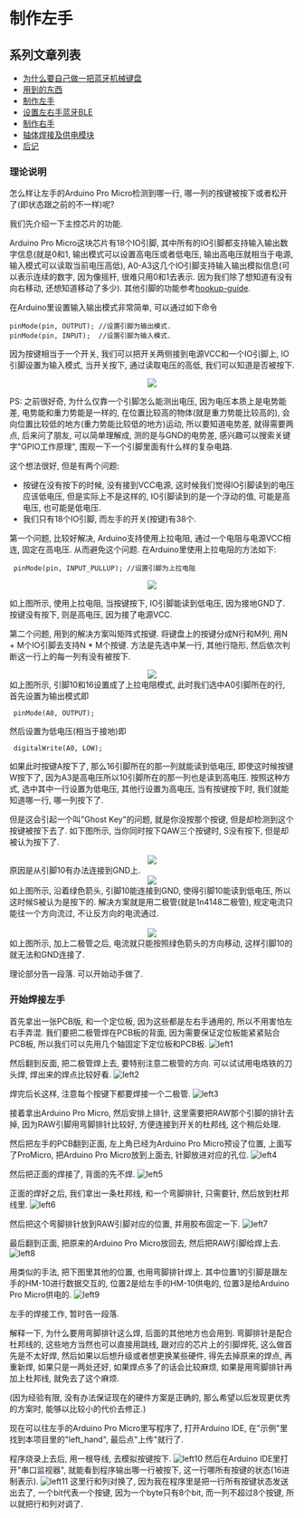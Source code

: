 # 制作左手

## 系列文章列表
* [为什么要自己做一把蓝牙机械键盘](./chapter1_cn.md)
* [用到的东西](./chapter2_cn.md)
* [制作左手](./chapter3_cn.md)
* [设置左右手蓝牙BLE](./chapter4_cn.md)
* [制作右手](./chapter5_cn.md)
* [轴体焊接及供电模块](./chapter6_cn.md)
* [后记](./chapter_tips_cn.md)

### 理论说明
怎么样让左手的Arduino Pro Micro检测到哪一行, 哪一列的按键被按下或者松开了(即状态跟之前的不一样)呢? 

我们先介绍一下主控芯片的功能.

Arduino Pro Micro这块芯片有18个IO引脚, 其中所有的IO引脚都支持输入输出数字信息(就是0和1, 输出模式可以设置高电压或者低电压, 输出高电压就相当于电源, 输入模式可以读取当前电压高低), A0-A3这几个IO引脚支持输入输出模拟信息(可以表示连续的数字, 因为像摇杆, 很难只用0和1去表示. 因为我们除了想知道有没有向右移动, 还想知道移动了多少). 其他引脚的功能参考[hookup-guide](https://learn.sparkfun.com/tutorials/pro-micro--fio-v3-hookup-guide). 

在Arduino里设置输入输出模式非常简单, 可以通过如下命令 

<pre><code>pinMode(pin, OUTPUT); //设置引脚为输出模式. 
pinMode(pin, INPUT);  //设置引脚为输入模式.
</code></pre>

因为按键相当于一个开关, 我们可以把开关两侧接到电源VCC和一个IO引脚上, IO引脚设置为输入模式, 当开关按下, 通过读取电压的高低, 我们可以知道是否被按下. 

<div align=center>

<img src="./pic/solution1.png"/>
</div>

PS: 之前很好奇, 为什么仅靠一个引脚怎么能测出电压, 因为电压本质上是电势能差, 电势能和重力势能是一样的, 在位置比较高的物体(就是重力势能比较高的), 会向位置比较低的地方(重力势能比较低的地方)运动, 所以要知道电势差, 就得需要两点, 后来问了朋友, 可以简单理解成, 测的是与GND的电势差, 感兴趣可以搜索关键字"GPIO工作原理", 围观一下一个引脚里面有什么样的复杂电路.

这个想法很好, 但是有两个问题:
* 按键在没有按下的时候, 没有接到VCC电源, 这时候我们觉得IO引脚读到的电压应该低电压, 但是实际上不是这样的, IO引脚读到的是一个浮动的值, 可能是高电压, 也可能是低电压.
* 我们只有18个IO引脚, 而左手的开关(按键)有38个. 

第一个问题, 比较好解决, Arduino支持使用上拉电阻, 通过一个电阻与电源VCC相连, 固定在高电压. 从而避免这个问题. 在Arduino里使用上拉电阻的方法如下:
<pre><code> pinMode(pin, INPUT_PULLUP); //设置引脚为上拉电阻 </code></pre>
<div align=center>

<img src="./pic/solution2.png"></img>
</div>

如上图所示, 使用上拉电阻, 当按键按下, IO引脚能读到低电压, 因为接地GND了. 按键没有按下, 则是高电压, 因为接了电源VCC. <br>

第二个问题, 用到的解决方案叫矩阵式按键. 将键盘上的按键分成N行和M列, 用N + M个IO引脚去支持N * M个按键. 方法是先选中某一行, 其他行隐形, 然后依次判断这一行上的每一列有没有被按下.

<div align=center>

<img src="./pic/solution3.png"/>
</div>
如上图所示, 引脚10和16设置成了上拉电阻模式, 此时我们选中A0引脚所在的行, 首先设置为输出模式即
<pre><code> pinMode(A0, OUTPUT);
</code></pre>
然后设置为低电压(相当于接地)即
<pre><code> digitalWrite(A0, LOW);
</code></pre>

如果此时按键A按下了, 那么16引脚所在的那一列就能读到低电压, 即使这时候按键W按下了, 因为A3是高电压所以10引脚所在的那一列也是读到高电压. 按照这种方式, 选中其中一行设置为低电压, 其他行设置为高电压, 当有按键按下时, 我们就能知道哪一行, 哪一列按下了.

但是这会引起一个叫"Ghost Key"的问题, 就是你没按那个按键, 但是却检测到这个按键被按下去了. 如下图所示, 当你同时按下QAW三个按键时, S没有按下, 但是却被认为按下了.<br>

<div align=center>

<img src="./pic/ghost_key_1.png"/>
</div>
原因是从引脚10有办法连接到GND上.<br>
<div align=center>

<img src="./pic/ghost_key_2.png"/>
</div>
如上图所示, 沿着绿色箭头, 引脚10能连接到GND, 使得引脚10能读到低电压, 所以这时候S被认为是按下的. 解决方案就是用二极管(就是1n4148二极管), 规定电流只能往一个方向流过, 不让反方向的电流通过. <br><br>

<div align=center>

<img src="./pic/ghost_key_3.png"/>
</div>
如上图所示, 加上二极管之后, 电流就只能按照绿色箭头的方向移动, 这样引脚10的就无法和GND连接了. 

理论部分告一段落. 可以开始动手做了.

### 开始焊接左手

首先拿出一张PCB版, 和一个定位板, 因为这些都是左右手通用的, 所以不用害怕左右手弄混. 我们要把二极管焊在PCB板的背面, 因为需要保证定位板能紧紧贴合PCB板, 所以我们可以先用几个轴固定下定位板和PCB板.
![left1](./pic/left1.jpg)

然后翻到反面, 把二极管焊上去, 要特别注意二极管的方向. 可以试试用电烙铁的刀头焊, 焊出来的焊点比较好看.
![left2](./pic/left2.jpg)

焊完后长这样, 注意每个按键下都要焊接一个二极管.
![left3](./pic/left3.jpg)

接着拿出Arduino Pro Micro, 然后安排上排针, 这里需要把RAW那个引脚的排针去掉, 因为RAW引脚用弯脚排针比较好, 方便连接到开关的杜邦线, 这个稍后处理. 

然后把左手的PCB翻到正面, 左上角已经为Arduino Pro Micro预设了位置, 上面写了ProMicro, 把Arduino Pro Micro放到上面去, 针脚放进对应的孔位.
![left4](./pic/left4.jpg)

然后把正面的焊接了, 背面的先不焊.
![left5](./pic/left5.jpg)

正面的焊好之后, 我们拿出一条杜邦线, 和一个弯脚排针, 只需要针, 然后放到杜邦线里.
![left6](./pic/left6.jpg)

然后把这个弯脚排针放到RAW引脚对应的位置, 并用胶布固定一下. 
![left7](./pic/left7.jpg)

最后翻到正面, 把原来的Arduino Pro Micro放回去, 然后把RAW引脚给焊上去.
![left8](./pic/left8.jpg)

用类似的手法, 把下图里其他的位置, 也用弯脚排针焊上. 其中位置1的引脚是跟左手的HM-10进行数据交互的, 位置2是给左手的HM-10供电的, 位置3是给Arduino Pro Micro供电的.
![left9](./pic/left9.jpg)


左手的焊接工作, 暂时告一段落. 


解释一下, 为什么要用弯脚排针这么焊, 后面的其他地方也会用到. 弯脚排针是配合杜邦线的, 这些地方当然也可以直接用跳线, 跟对应的芯片上的引脚焊死, 这么做首先是不太好焊, 然后如果以后想升级或者想更换某些硬件, 得先去掉原来的焊点, 再重新焊, 如果只是一两处还好, 如果焊点多了的话会比较麻烦, 如果是用弯脚排针再加上杜邦线, 就免去了这个麻烦. 

(因为经验有限, 没有办法保证现在的硬件方案是正确的, 那么希望以后发现更优秀的方案时, 能够以比较小的代价去修正.)


现在可以往左手的Arduino Pro Micro里写程序了, 打开Arduino IDE, 在"示例"里找到本项目里的"left_hand", 最后点"上传"就行了.

程序烧录上去后, 用一根导线, 去模拟按键按下.
![left10](./pic/left10.jpg)
然后在Arduino IDE里打开"串口监视器", 就能看到程序输出哪一行被按下, 这一行哪所有按键的状态(16进制表示).
![left11](./pic/left11.png)
这里行和列对换了, 因为我在程序里是把一行所有按键状态发送出去了, 一个bit代表一个按键, 因为一个byte只有8个bit, 而一列不超过8个按键, 所以就把行和列对调了.

